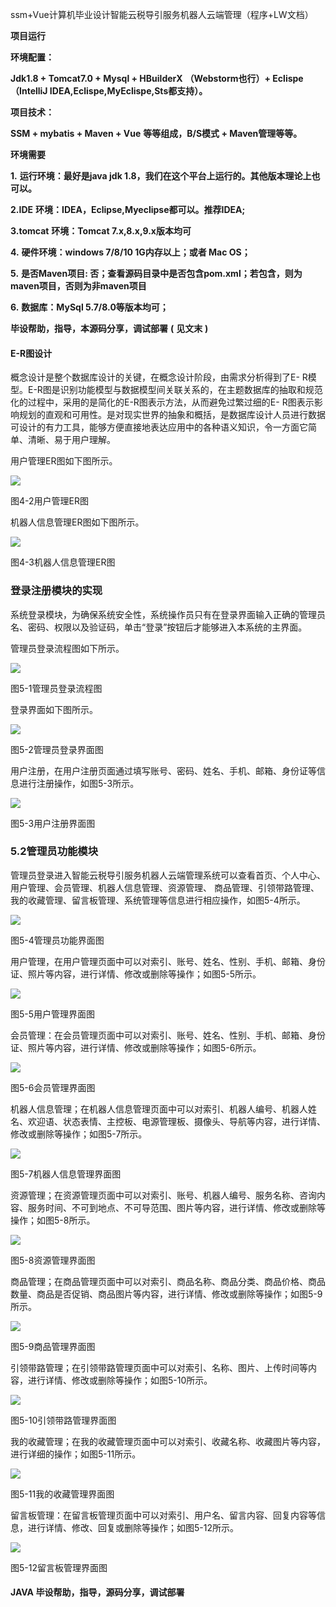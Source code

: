 ssm+Vue计算机毕业设计智能云税导引服务机器人云端管理（程序+LW文档）

**项目运行**

**环境配置：**

**Jdk1.8 + Tomcat7.0 + Mysql + HBuilderX** **（Webstorm也行）+ Eclispe（IntelliJ
IDEA,Eclispe,MyEclispe,Sts都支持）。**

**项目技术：**

**SSM + mybatis + Maven + Vue** **等等组成，B/S模式 + Maven管理等等。**

**环境需要**

**1.** **运行环境：最好是java jdk 1.8，我们在这个平台上运行的。其他版本理论上也可以。**

**2.IDE** **环境：IDEA，Eclipse,Myeclipse都可以。推荐IDEA;**

**3.tomcat** **环境：Tomcat 7.x,8.x,9.x版本均可**

**4.** **硬件环境：windows 7/8/10 1G内存以上；或者 Mac OS；**

**5.** **是否Maven项目: 否；查看源码目录中是否包含pom.xml；若包含，则为maven项目，否则为非maven项目**

**6.** **数据库：MySql 5.7/8.0等版本均可；**

**毕设帮助，指导，本源码分享，调试部署** **(** **见文末** **)**

#### E-R图设计

概念设计是整个数据库设计的关键，在概念设计阶段，由需求分析得到了E-
R模型。E-R图是识别功能模型与数据模型间关联关系的，在主题数据库的抽取和规范化的过程中，采用的是简化的E-R图表示方法，从而避免过繁过细的E-
R图表示影响规划的直观和可用性。是对现实世界的抽象和概括，是数据库设计人员进行数据可设计的有力工具，能够方便直接地表达应用中的各种语义知识，令一方面它简单、清晰、易于用户理解。

用户管理ER图如下图所示。

![](./res/fe017db75b2843db9bc8b8724517dc3b.png)

图4-2用户管理ER图

机器人信息管理ER图如下图所示。

![](./res/5b60de5bb5ae4eaea2432eec836a19ea.png)

图4-3机器人信息管理ER图

### 登录注册模块的实现

系统登录模块，为确保系统安全性，系统操作员只有在登录界面输入正确的管理员名、密码、权限以及验证码，单击“登录”按钮后才能够进入本系统的主界面。

管理员登录流程图如下所示。

![](./res/686aed3f18f14357a59c710f67d64f2f.png)

图5-1管理员登录流程图

登录界面如下图所示。

![](./res/f61f8e5bda7845809f5bad344c3f3ca3.png)

图5-2管理员登录界面图

用户注册，在用户注册页面通过填写账号、密码、姓名、手机、邮箱、身份证等信息进行注册操作，如图5-3所示。

![](./res/34604bf705cc41cfbc78e202580b8cbb.png)

图5-3用户注册界面图

### 5.2管理员功能模块

管理员登录进入智能云税导引服务机器人云端管理系统可以查看首页、个人中心、用户管理、会员管理、机器人信息管理、资源管理、
商品管理、引领带路管理、我的收藏管理、留言板管理、系统管理等信息进行相应操作，如图5-4所示。

![](./res/6d1d0f4dc76a483b91b08be1c2cfd89f.png)

图5-4管理员功能界面图

用户管理，在用户管理页面中可以对索引、账号、姓名、性别、手机、邮箱、身份证、照片等内容，进行详情、修改或删除等操作；如图5-5所示。

![](./res/14de1c4bc7444a4ea22ab544ddaee8c8.png)

图5-5用户管理界面图

会员管理：在会员管理页面中可以对索引、账号、姓名、性别、手机、邮箱、身份证、照片等内容，进行详情、修改或删除等操作；如图5-6所示。

![](./res/b346a2750719449faf874623cda448a2.png)

图5-6会员管理界面图

机器人信息管理；在机器人信息管理页面中可以对索引、机器人编号、机器人姓名、欢迎语、状态表情、主控板、电源管理板、摄像头、导航等内容，进行详情、修改或删除等操作；如图5-7所示。

![](./res/38c7378f99fb409fad4ea3db75edae0a.png)

图5-7机器人信息管理界面图

资源管理；在资源管理页面中可以对索引、账号、机器人编号、服务名称、咨询内容、服务时间、不可到地点、不可导范围、图片等内容，进行详情、修改或删除等操作；如图5-8所示。

![](./res/c591daea9a8f4b49ab8d7a1d325e905f.png)

图5-8资源管理界面图

商品管理；在商品管理页面中可以对索引、商品名称、商品分类、商品价格、商品数量、商品是否促销、商品图片等内容，进行详情、修改或删除等操作；如图5-9所示。

![](./res/ddd82b39e9ef4945ad1a52799e3acb81.png)

图5-9商品管理界面图

引领带路管理；在引领带路管理页面中可以对索引、名称、图片、上传时间等内容，进行详情、修改或删除等操作；如图5-10所示。

![](./res/90a3306e7909452396e37fe7daf27d02.png)

图5-10引领带路管理界面图

我的收藏管理；在我的收藏管理页面中可以对索引、收藏名称、收藏图片等内容，进行详细的操作；如图5-11所示。

![](./res/274fd299f11c4bf484d599cae0c087cb.png)

图5-11我的收藏管理界面图

留言板管理：在留言板管理页面中可以对索引、用户名、留言内容、回复内容等信息，进行详情、修改、回复或删除等操作；如图5-12所示。

![](./res/60514c4f1f6447e2832ac9a298424a4f.png)

图5-12留言板管理界面图

#### **JAVA** **毕设帮助，指导，源码分享，调试部署**

